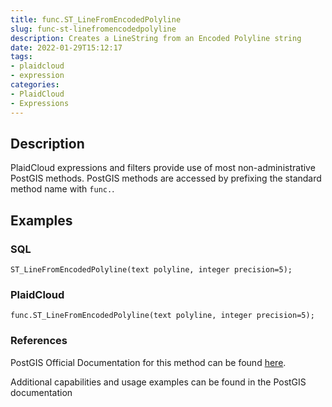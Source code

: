 ```yaml
---
title: func.ST_LineFromEncodedPolyline
slug: func-st-linefromencodedpolyline
description: Creates a LineString from an Encoded Polyline string
date: 2022-01-29T15:12:17
tags:
- plaidcloud
- expression
categories:
- PlaidCloud
- Expressions
---
```



## Description


PlaidCloud expressions and filters provide use of most non-administrative PostGIS methods. PostGIS methods are accessed by prefixing the standard method name with `func.`.



## Examples


### SQL



```
ST_LineFromEncodedPolyline(text polyline, integer precision=5);
```


### PlaidCloud



```
func.ST_LineFromEncodedPolyline(text polyline, integer precision=5);
```


### References


PostGIS Official Documentation for this method can be found [here](https://postgis.net/docs/manual-3.1/ST_LineFromEncodedPolyline.html).



Additional capabilities and usage examples can be found in the PostGIS documentation

